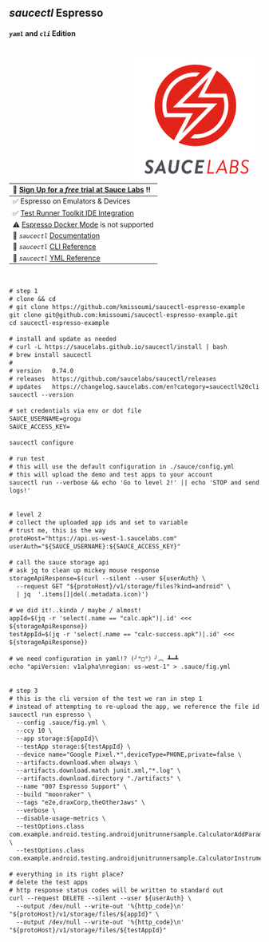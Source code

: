 ## _saucectl_ Espresso
#### _`yaml`_ and _`cli`_ Edition

<br>
<img align="right" src="assets/logo_7.png">  



| :rocket: [Sign Up for a _free_ trial at Sauce Labs][3] :bangbang: |
|:----------------------------------------------------------------- |
| :white_check_mark: Espresso on Emulators & Devices                |
| :white_check_mark: [Test Runner Toolkit IDE Integration][2]       |
| :warning: [Espresso Docker Mode][1] is not supported              |
| :page_facing_up: _`saucectl`_ [Documentation][4]                           |
| :page_facing_up: _`saucectl`_ [CLI Reference][5]                  |
| :page_facing_up: _`saucectl`_ [YML Reference][6]                  |

&nbsp;


```shell
# step 1
# clone && cd
# git clone https://github.com/kmissoumi/saucectl-espresso-example
git clone git@github.com:kmissoumi/saucectl-espresso-example.git
cd saucectl-espresso-example  

# install and update as needed
# curl -L https://saucelabs.github.io/saucectl/install | bash
# brew install saucectl
#
# version   0.74.0
# releases  https://github.com/saucelabs/saucectl/releases
# updates   https://changelog.saucelabs.com/en?category=saucectl%20cli
saucectl --version  

# set credentials via env or dot file
SAUCE_USERNAME=grogu
SAUCE_ACCESS_KEY=  

saucectl configure

# run test
# this will use the default configuration in ./sauce/config.yml
# this will upload the demo and test apps to your account
saucectl run --verbose && echo 'Go to level 2!' || echo 'STOP and send logs!'  


# level 2
# collect the uploaded app ids and set to variable
# trust me, this is the way
protoHost="https://api.us-west-1.saucelabs.com"
userAuth="${SAUCE_USERNAME}:${SAUCE_ACCESS_KEY}"

# call the sauce storage api
# ask jq to clean up mickey mouse response
storageApiResponse=$(curl --silent --user ${userAuth} \
  --request GET "${protoHost}/v1/storage/files?kind=android" \
  | jq  '.items[]|del(.metadata.icon)')

# we did it!..kinda / maybe / almost!
appId=$(jq -r 'select(.name == "calc.apk")|.id' <<< ${storageApiResponse})
testAppId=$(jq -r 'select(.name == "calc-success.apk")|.id' <<< ${storageApiResponse})

# we need configuration in yaml!? (╯°□°）╯︵ ┻━┻
echo "apiVersion: v1alpha\nregion: us-west-1" > .sauce/fig.yml  


# step 3
# this is the cli version of the test we ran in step 1
# instead of attempting to re-upload the app, we reference the file id
saucectl run espresso \
  --config .sauce/fig.yml \
  --ccy 10 \
  --app storage:${appId}\
  --testApp storage:${testAppId} \
  --device name="Google Pixel.*",deviceType=PHONE,private=false \
  --artifacts.download.when always \
  --artifacts.download.match junit.xml,"*.log" \
  --artifacts.download.directory "./artifacts" \
  --name "007 Espresso Support" \
  --build "moonraker" \
  --tags "e2e,draxCorp,theOtherJaws" \
  --verbose \
  --disable-usage-metrics \
  --testOptions.class com.example.android.testing.androidjunitrunnersample.CalculatorAddParameterizedTest \
  --testOptions.class com.example.android.testing.androidjunitrunnersample.CalculatorInstrumentationTest  

# everything in its right place?
# delete the test apps
# http response status codes will be written to standard out
curl --request DELETE --silent --user ${userAuth} \
  --output /dev/null --write-out '%{http_code}\n' "${protoHost}/v1/storage/files/${appId}" \
  --output /dev/null --write-out '%{http_code}\n' "${protoHost}/v1/storage/files/${testAppId}"
```


&nbsp;

[1]: https://docs.saucelabs.com/testrunner-toolkit/configuration/common-syntax/#mode
  "Test Runner Toolkit Common Syntax"
[2]: https://docs.saucelabs.com/testrunner-toolkit/ide-integrations/vscode
  "Test Runner Toolkit IDE Integration w/ Visual Studio Code"
[3]: https://saucelabs.com/sign-up
  "Sauce Labs Free Trial!"
[4]: https://docs.saucelabs.com/testrunner-toolkit
  "_saucectl_ Docs"
[5]: https://docs.saucelabs.com/testrunner-toolkit/saucectl
  "_saucectl_ CLI Reference"
[6]: https://docs.saucelabs.com/testrunner-toolkit/configuration/espresso
  "_saucectl_ YML Reference"

